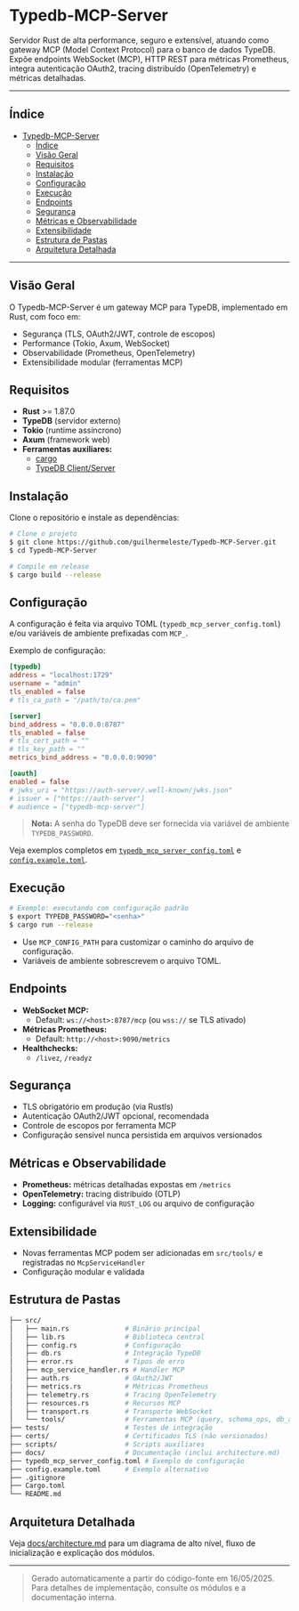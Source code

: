 # Typedb-MCP-Server

Servidor Rust de alta performance, seguro e extensível, atuando como gateway MCP (Model Context Protocol) para o banco de dados TypeDB. Expõe endpoints WebSocket (MCP), HTTP REST para métricas Prometheus, integra autenticação OAuth2, tracing distribuído (OpenTelemetry) e métricas detalhadas.

---

## Índice

- [Typedb-MCP-Server](#typedb-mcp-server)
	- [Índice](#índice)
	- [Visão Geral](#visão-geral)
	- [Requisitos](#requisitos)
	- [Instalação](#instalação)
	- [Configuração](#configuração)
	- [Execução](#execução)
	- [Endpoints](#endpoints)
	- [Segurança](#segurança)
	- [Métricas e Observabilidade](#métricas-e-observabilidade)
	- [Extensibilidade](#extensibilidade)
	- [Estrutura de Pastas](#estrutura-de-pastas)
	- [Arquitetura Detalhada](#arquitetura-detalhada)

---

## Visão Geral

O Typedb-MCP-Server é um gateway MCP para TypeDB, implementado em Rust, com foco em:

- Segurança (TLS, OAuth2/JWT, controle de escopos)
- Performance (Tokio, Axum, WebSocket)
- Observabilidade (Prometheus, OpenTelemetry)
- Extensibilidade modular (ferramentas MCP)

## Requisitos

- **Rust** >= 1.87.0
- **TypeDB** (servidor externo)
- **Tokio** (runtime assíncrono)
- **Axum** (framework web)
- **Ferramentas auxiliares:**
  - [cargo](https://doc.rust-lang.org/cargo/)
  - [TypeDB Client/Server](https://typedb.com/)

## Instalação

Clone o repositório e instale as dependências:

```sh
# Clone o projeto
$ git clone https://github.com/guilhermeleste/Typedb-MCP-Server.git
$ cd Typedb-MCP-Server

# Compile em release
$ cargo build --release
```

## Configuração

A configuração é feita via arquivo TOML (`typedb_mcp_server_config.toml`) e/ou variáveis de ambiente prefixadas com `MCP_`.

Exemplo de configuração:

```toml
[typedb]
address = "localhost:1729"
username = "admin"
tls_enabled = false
# tls_ca_path = "/path/to/ca.pem"

[server]
bind_address = "0.0.0.0:8787"
tls_enabled = false
# tls_cert_path = ""
# tls_key_path = ""
metrics_bind_address = "0.0.0.0:9090"

[oauth]
enabled = false
# jwks_uri = "https://auth-server/.well-known/jwks.json"
# issuer = ["https://auth-server"]
# audience = ["typedb-mcp-server"]
```

> **Nota:** A senha do TypeDB deve ser fornecida via variável de ambiente `TYPEDB_PASSWORD`.

Veja exemplos completos em [`typedb_mcp_server_config.toml`](typedb_mcp_server_config.toml) e [`config.example.toml`](config.example.toml).

## Execução

```sh
# Exemplo: executando com configuração padrão
$ export TYPEDB_PASSWORD="<senha>"
$ cargo run --release
```

- Use `MCP_CONFIG_PATH` para customizar o caminho do arquivo de configuração.
- Variáveis de ambiente sobrescrevem o arquivo TOML.

## Endpoints

- **WebSocket MCP:**
  - Default: `ws://<host>:8787/mcp` (ou `wss://` se TLS ativado)
- **Métricas Prometheus:**
  - Default: `http://<host>:9090/metrics`
- **Healthchecks:**
  - `/livez`, `/readyz`

## Segurança

- TLS obrigatório em produção (via Rustls)
- Autenticação OAuth2/JWT opcional, recomendada
- Controle de escopos por ferramenta MCP
- Configuração sensível nunca persistida em arquivos versionados

## Métricas e Observabilidade

- **Prometheus:** métricas detalhadas expostas em `/metrics`
- **OpenTelemetry:** tracing distribuído (OTLP)
- **Logging:** configurável via `RUST_LOG` ou arquivo de configuração

## Extensibilidade

- Novas ferramentas MCP podem ser adicionadas em `src/tools/` e registradas no `McpServiceHandler`
- Configuração modular e validada

## Estrutura de Pastas

```sh
├── src/
│   ├── main.rs              # Binário principal
│   ├── lib.rs               # Biblioteca central
│   ├── config.rs            # Configuração
│   ├── db.rs                # Integração TypeDB
│   ├── error.rs             # Tipos de erro
│   ├── mcp_service_handler.rs # Handler MCP
│   ├── auth.rs              # OAuth2/JWT
│   ├── metrics.rs           # Métricas Prometheus
│   ├── telemetry.rs         # Tracing OpenTelemetry
│   ├── resources.rs         # Recursos MCP
│   ├── transport.rs         # Transporte WebSocket
│   └── tools/               # Ferramentas MCP (query, schema_ops, db_admin, ...)
├── tests/                   # Testes de integração
├── certs/                   # Certificados TLS (não versionados)
├── scripts/                 # Scripts auxiliares
├── docs/                    # Documentação (inclui architecture.md)
├── typedb_mcp_server_config.toml # Exemplo de configuração
├── config.example.toml      # Exemplo alternativo
├── .gitignore
├── Cargo.toml
└── README.md
```

## Arquitetura Detalhada

Veja [docs/architecture.md](docs/architecture.md) para um diagrama de alto nível, fluxo de inicialização e explicação dos módulos.

---

> Gerado automaticamente a partir do código-fonte em 16/05/2025. Para detalhes de implementação, consulte os módulos e a documentação interna.
